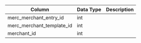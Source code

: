 | Column                    | Data Type | Description |
| ------------------------- | --------- | ----------- |
| merc_merchant_entry_id    | int       |             |
| merc_merchant_template_id | int       |             |
| merchant_id               | int       |             |